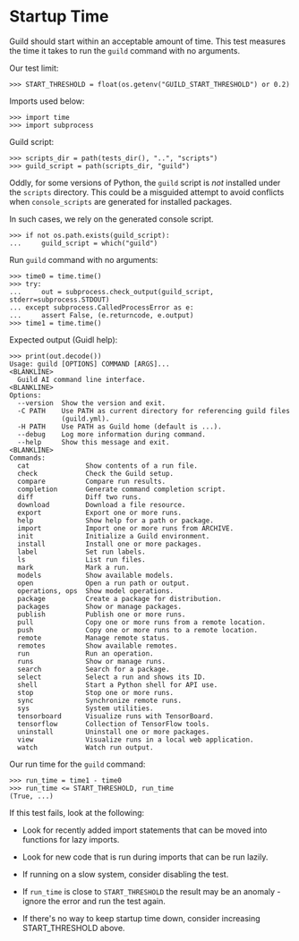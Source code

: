 # Startup Time

Guild should start within an acceptable amount of time. This test
measures the time it takes to run the `guild` command with no
arguments.

Our test limit:

    >>> START_THRESHOLD = float(os.getenv("GUILD_START_THRESHOLD") or 0.2)

Imports used below:

    >>> import time
    >>> import subprocess

Guild script:

    >>> scripts_dir = path(tests_dir(), "..", "scripts")
    >>> guild_script = path(scripts_dir, "guild")

Oddly, for some versions of Python, the `guild` script is *not*
installed under the `scripts` directory. This could be a misguided
attempt to avoid conflicts when `console_scripts` are generated for
installed packages.

In such cases, we rely on the generated console script.

    >>> if not os.path.exists(guild_script):
    ...     guild_script = which("guild")

Run `guild` command with no arguments:

    >>> time0 = time.time()
    >>> try:
    ...     out = subprocess.check_output(guild_script, stderr=subprocess.STDOUT)
    ... except subprocess.CalledProcessError as e:
    ...     assert False, (e.returncode, e.output)
    >>> time1 = time.time()

Expected output (Guidl help):

    >>> print(out.decode())
    Usage: guild [OPTIONS] COMMAND [ARGS]...
    <BLANKLINE>
      Guild AI command line interface.
    <BLANKLINE>
    Options:
      --version  Show the version and exit.
      -C PATH    Use PATH as current directory for referencing guild files
                 (guild.yml).
      -H PATH    Use PATH as Guild home (default is ...).
      --debug    Log more information during command.
      --help     Show this message and exit.
    <BLANKLINE>
    Commands:
      cat              Show contents of a run file.
      check            Check the Guild setup.
      compare          Compare run results.
      completion       Generate command completion script.
      diff             Diff two runs.
      download         Download a file resource.
      export           Export one or more runs.
      help             Show help for a path or package.
      import           Import one or more runs from ARCHIVE.
      init             Initialize a Guild environment.
      install          Install one or more packages.
      label            Set run labels.
      ls               List run files.
      mark             Mark a run.
      models           Show available models.
      open             Open a run path or output.
      operations, ops  Show model operations.
      package          Create a package for distribution.
      packages         Show or manage packages.
      publish          Publish one or more runs.
      pull             Copy one or more runs from a remote location.
      push             Copy one or more runs to a remote location.
      remote           Manage remote status.
      remotes          Show available remotes.
      run              Run an operation.
      runs             Show or manage runs.
      search           Search for a package.
      select           Select a run and shows its ID.
      shell            Start a Python shell for API use.
      stop             Stop one or more runs.
      sync             Synchronize remote runs.
      sys              System utilities.
      tensorboard      Visualize runs with TensorBoard.
      tensorflow       Collection of TensorFlow tools.
      uninstall        Uninstall one or more packages.
      view             Visualize runs in a local web application.
      watch            Watch run output.

Our run time for the `guild` command:

    >>> run_time = time1 - time0
    >>> run_time <= START_THRESHOLD, run_time
    (True, ...)

If this test fails, look at the following:

- Look for recently added import statements that can be moved into
  functions for lazy imports.

- Look for new code that is run during imports that can be run lazily.

- If running on a slow system, consider disabling the test.

- If `run_time` is close to `START_THRESHOLD` the result may be an
  anomaly - ignore the error and run the test again.

- If there's no way to keep startup time down, consider increasing
  START_THRESHOLD above.
